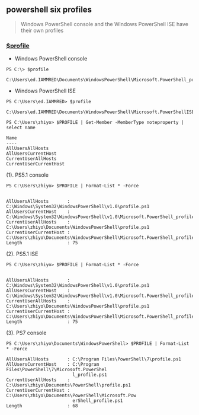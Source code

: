 ## powershell six profiles
> Windows PowerShell console and the Windows PowerShell ISE have their own profiles

### [$profile](https://web.archive.org/web/20121105003839/http://blogs.technet.com/b/heyscriptingguy/archive/2012/05/21/understanding-the-six-powershell-profiles.aspx)
- Windows PowerShell console
```
PS C:\> $profile

C:\Users\ed.IAMMRED\Documents\WindowsPowerShell\Microsoft.PowerShell_profile.ps1
```

- Windows PowerShell ISE
```
PS C:\Users\ed.IAMMRED> $profile

C:\Users\ed.IAMMRED\Documents\WindowsPowerShell\Microsoft.PowerShellISE_profile.ps1
```

```
PS C:\Users\zhiyo> $PROFILE | Get-Member -MemberType noteproperty | select name

Name
----
AllUsersAllHosts
AllUsersCurrentHost
CurrentUserAllHosts
CurrentUserCurrentHost
```


(1). PS5.1 console
```
PS C:\Users\zhiyo> $PROFILE | Format-List * -Force


AllUsersAllHosts       : C:\Windows\System32\WindowsPowerShell\v1.0\profile.ps1
AllUsersCurrentHost    : C:\Windows\System32\WindowsPowerShell\v1.0\Microsoft.PowerShell_profile.ps1
CurrentUserAllHosts    : C:\Users\zhiyo\Documents\WindowsPowerShell\profile.ps1
CurrentUserCurrentHost : C:\Users\zhiyo\Documents\WindowsPowerShell\Microsoft.PowerShell_profile.ps1
Length                 : 75
```

(2). PS5.1 ISE
```
PS C:\Users\zhiyo> $PROFILE | Format-List * -Force


AllUsersAllHosts       : C:\Windows\System32\WindowsPowerShell\v1.0\profile.ps1
AllUsersCurrentHost    : C:\Windows\System32\WindowsPowerShell\v1.0\Microsoft.PowerShell_profile.ps1
CurrentUserAllHosts    : C:\Users\zhiyo\Documents\WindowsPowerShell\profile.ps1
CurrentUserCurrentHost : C:\Users\zhiyo\Documents\WindowsPowerShell\Microsoft.PowerShell_profile.ps1
Length                 : 75
```

(3). PS7 console
```
PS C:\Users\zhiyo\Documents\WindowsPowerShell> $PROFILE | Format-List * -Force

AllUsersAllHosts       : C:\Program Files\PowerShell\7\profile.ps1
AllUsersCurrentHost    : C:\Program Files\PowerShell\7\Microsoft.PowerShel
                         l_profile.ps1
CurrentUserAllHosts    : C:\Users\zhiyo\Documents\PowerShell\profile.ps1
CurrentUserCurrentHost : C:\Users\zhiyo\Documents\PowerShell\Microsoft.Pow
                         erShell_profile.ps1
Length                 : 68
```